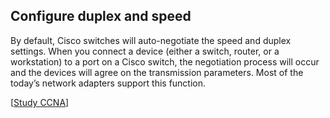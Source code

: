 ## Configure duplex and speed

By default, Cisco switches will auto-negotiate the speed and duplex settings.
When you connect a device (either a switch, router, or a workstation) to a port on a Cisco switch, the negotiation process will occur and the devices will agree on the transmission parameters.
Most of the today’s network adapters support this function.

[[Study CCNA](https://study-ccna.com/configure-speed-and-duplex/)]
